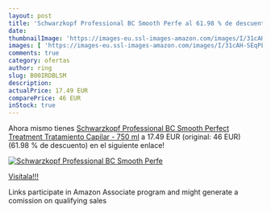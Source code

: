 ```yaml
---
layout: post
title: 'Schwarzkopf Professional BC Smooth Perfe al 61.98 % de descuento'
date: 
thumbnailImage: 'https://images-eu.ssl-images-amazon.com/images/I/31cAH-SEqPL._SL200_.jpg'
images: [ 'https://images-eu.ssl-images-amazon.com/images/I/31cAH-SEqPL._SL200_.jpg' ]
comments: true
category: ofertas
author: ring
slug: B00IRDBLSM
description:
actualPrice: 17.49 EUR
comparePrice: 46 EUR
inStock: true
---
```


Ahora mismo tienes [Schwarzkopf Professional BC Smooth Perfect Treatment Tratamiento Capilar - 750 ml](https://www.amazon.es/dp/B00IRDBLSM/?tag=tolees-21) a 17.49 EUR (original: 46 EUR) (61.98 %  de descuento) en el siguiente enlace!

[![Schwarzkopf Professional BC Smooth Perfe](https://images-eu.ssl-images-amazon.com/images/I/31cAH-SEqPL._SL200_.jpg)](https://www.amazon.es/dp/B00IRDBLSM/?tag=tolees-21)

[Visítala!!!](https://www.amazon.es/dp/B00IRDBLSM/?tag=tolees-21)

Links participate in Amazon Associate program and might generate a comission on qualifying sales
